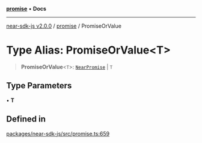 [**promise**](../README.md) • **Docs**

***

[near-sdk-js v2.0.0](../../packages.md) / [promise](../README.md) / PromiseOrValue

# Type Alias: PromiseOrValue\<T\>

> **PromiseOrValue**\<`T`\>: [`NearPromise`](../classes/NearPromise.md) \| `T`

## Type Parameters

• **T**

## Defined in

[packages/near-sdk-js/src/promise.ts:659](https://github.com/dim-daskalov/near-sdk-js/blob/99346bf73c49986360ba2bcf1c66f01b2abff5b4/packages/near-sdk-js/src/promise.ts#L659)
